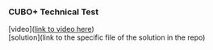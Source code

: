 ### CUBO+ Technical Test

[video]([link to video here](https://youtu.be/xuUookruOSQ))  
[solution](link to the specific file of the solution in the repo)

